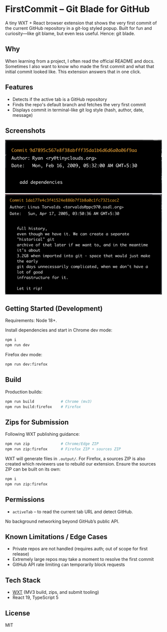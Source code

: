 # FirstCommit – Git Blade for GitHub

A tiny WXT + React browser extension that shows the very first commit of the current GitHub repository in a git-log styled popup. Built for fun and curiosity—like git blame, but even less useful. Hence: git blade.

## Why

When learning from a project, I often read the official README and docs. Sometimes I also want to know who made the first commit and what that initial commit looked like. This extension answers that in one click.

## Features

- Detects if the active tab is a GitHub repository
- Finds the repo's default branch and fetches the very first commit
- Displays commit in terminal-like git log style (hash, author, date, message)

## Screenshots

![FirstCommit – normal](./public/screenshots/normal.png)
![FirstCommit – long message](./public/screenshots/long-message.png)

## Getting Started (Development)
Requirements: Node 18+.

Install dependencies and start in Chrome dev mode:

```sh
npm i
npm run dev
```

Firefox dev mode:

```sh
npm run dev:firefox
```

## Build

Production builds:

```sh
npm run build            # Chrome (mv3)
npm run build:firefox    # Firefox
```

## Zips for Submission

Following WXT publishing guidance:

```sh
npm run zip              # Chrome/Edge ZIP
npm run zip:firefox      # Firefox ZIP + sources ZIP
```

WXT will generate files in `.output/`. For Firefox, a sources ZIP is also created which reviewers use to rebuild our extension. Ensure the sources ZIP can be built on its own:

```sh
npm i
npm run zip:firefox
```

## Permissions

- `activeTab` – to read the current tab URL and detect GitHub.

No background networking beyond GitHub’s public API.

## Known Limitations / Edge Cases

- Private repos are not handled (requires auth; out of scope for first release)
- Extremely large repos may take a moment to resolve the first commit
- GitHub API rate limiting can temporarily block requests

## Tech Stack

- [WXT](https://wxt.dev/) (MV3 build, zips, and submit tooling)
- React 19, TypeScript 5

## License

MIT
